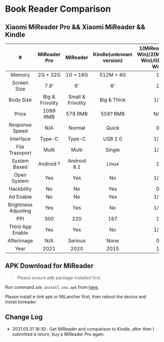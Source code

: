 # Book Reader Comparison

## Xiaomi MiReader Pro && Xiaomi MiReader && Kindle

| # | MiReader Pro | MiReader | Kindle(unknown version) | 1(MiReader Pro Win)/2(MiReader Win)/0(Kindle Win) |
| :---: | :---: | :----: | :---: | :----: |
| Memory | 2G + 32G | 1G + 16G | 512M + 4G | 1 |
| Screen Size | 7.8' | 6' | 6' | 1 |
| Body Size | Big & Frivolity | Small & Frivolity | Big & Thick | 1/2 |
| Price | 1099 RMB | 578 RMB | 558? RMB | N/A |
| Response Speed | N/A | Normal | Quick | 0 |
| Interface | Type-C | Type-C | USB 2.0 | 1/2 |
| File Trasnport | Multi | Multi | Single | 1/2 |
| System Based | Android ? | Android 8.1 | Linux | 1 |
| Open System | Yes | Yes | No | 1/2 |
| Hackbility | No | No | Yes | 0 |
| Ad Enable | No | No | Yes | 1/2 |
| Brightness Adjusting | Yes | Yes | No | 1/2 |
| PPI | 300 | 220 | 167 | 1 |
| Third App Enable | Yes | Yes | No | 1/2 |
| Afterimage | N/A | Serious | None | 0 |
| Year | 2021 | 2020 | 2015 | 1 |

## APK Download for MiReader

> Please ensure adb package installed first.

Run command `adb install xxx.apk` from [here](https://github.com/i0Ek3/GeekWay/tree/master/MiReaderAPK). 

Please install e-link apk or MiLancher first, then reboot the device and install koreader.

## Change Log

- 2021.05.31 18:30 : Get MiReader and comparison to Kindle, after then I submitted a return, buy a MiReader Pro again.
